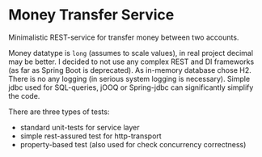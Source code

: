 Money Transfer Service
======================

Minimalistic REST-service for transfer money between two accounts.

Money datatype is ```long``` (assumes to scale values), in real project decimal may be better.
I decided to not use any complex REST and DI frameworks (as far as Spring Boot is deprecated).
As in-memory database chose H2.
There is no any logging (in serious system logging is necessary).
Simple jdbc used for SQL-queries, jOOQ or Spring-jdbc can significantly simplify the code.

There are three types of tests:
- standard unit-tests for service layer
- simple rest-assured test for http-transport
- property-based test (also used for check concurrency correctness)
